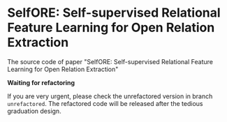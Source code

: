 # SelfORE: Self-supervised Relational Feature Learning for Open Relation Extraction
The source code of paper "SelfORE: Self-supervised Relational Feature Learning for Open Relation Extraction"

**Waiting for refactoring**

If you are very urgent, please check the unrefactored version in branch `unrefactored`. The refactored code will be released after the tedious graduation design.